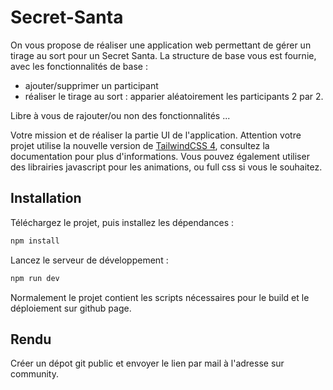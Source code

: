 # Secret-Santa

On vous propose de réaliser une application web permettant de gérer un tirage au sort pour un Secret Santa. La structure de base vous est fournie, avec les fonctionnalités de base :

- ajouter/supprimer un participant
- réaliser le tirage au sort : apparier aléatoirement les participants 2 par 2.

Libre à vous de rajouter/ou non des fonctionnalités ...

Votre mission et de réaliser la partie UI de l'application.
Attention votre projet utilise la nouvelle version de [TailwindCSS 4](https://tailwindcss.com/docs/v4-beta), consultez la documentation pour plus d'informations.
Vous pouvez également utiliser des librairies javascript pour les animations, ou full css si vous le souhaitez.

## Installation

Téléchargez le projet, puis installez les dépendances :

```bash
npm install
```

Lancez le serveur de développement :

```bash
npm run dev
```

Normalement le projet contient les scripts nécessaires pour le build et le déploiement sur github page.

## Rendu

Créer un dépot git public et envoyer le lien par mail à l'adresse sur community.
